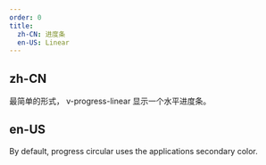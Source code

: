 ```yaml
---
order: 0
title:
  zh-CN: 进度条
  en-US: Linear
---
```


## zh-CN

最简单的形式， v-progress-linear 显示一个水平进度条。

## en-US

By default, progress circular uses the applications secondary color.
